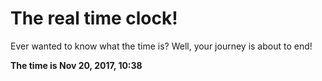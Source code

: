# The real time clock!

Ever wanted to know what the time is? Well, your journey is about to end!

**The time is Nov 20, 2017, 10:38**